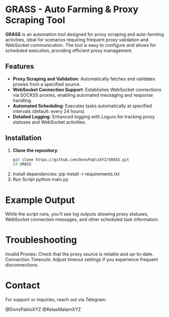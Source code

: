 # GRASS - Auto Farming & Proxy Scraping Tool

**GRASS** is an automation tool designed for proxy scraping and auto-farming activities, ideal for scenarios requiring frequent proxy validation and WebSocket communication. The tool is easy to configure and allows for scheduled execution, providing efficient proxy management.

## Features

- **Proxy Scraping and Validation**: Automatically fetches and validates proxies from a specified source.
- **WebSocket Connection Support**: Establishes WebSocket connections via SOCKS5 proxies, enabling automated messaging and response handling.
- **Automated Scheduling**: Executes tasks automatically at specified intervals (default: every 24 hours).
- **Detailed Logging**: Enhanced logging with Loguru for tracking proxy statuses and WebSocket activities.

## Installation

1. **Clone the repository**:
   ```bash
   git clone https://github.com/DonsPabloXYZ/GRASS.git
   cd GRASS
2. Install dependencies:
pip install -r requirements.txt
3. Run Script
python main.py

# Example Output
While the script runs, you'll see log outputs showing proxy statuses, WebSocket connection messages, and other scheduled task information.

# Troubleshooting
Invalid Proxies: Check that the proxy source is reliable and up-to-date.
Connection Timeouts: Adjust timeout settings if you experience frequent disconnections.

# Contact
For support or inquiries, reach out via Telegram:

@DonsPabloXYZ
@KelasMalamXYZ
